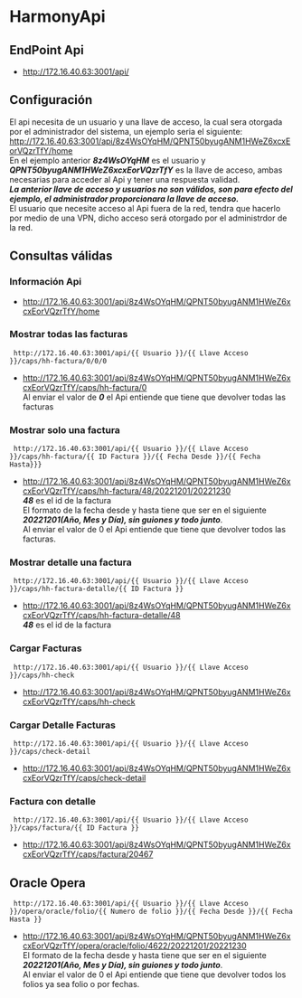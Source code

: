 # HarmonyApi


## EndPoint Api
- http://172.16.40.63:3001/api/

## Configuración
El api necesita de un usuario y una llave de acceso, la cual sera otorgada por el administrador del sistema, un ejemplo seria el siguiente:
http://172.16.40.63:3001/api/8z4WsOYqHM/QPNT50byugANM1HWeZ6xcxEorVQzrTfY/home <br>
En el ejemplo anterior ***8z4WsOYqHM*** es el usuario y ***QPNT50byugANM1HWeZ6xcxEorVQzrTfY*** es la llave de acceso, ambas necesarias para acceder al Api y tener una respuesta validad.<br>
***La anterior llave de acceso y usuarios no son válidos, son para efecto del ejemplo, el administrador proporcionara la llave de acceso.***  <br>
El usuario que necesite acceso al Api fuera de la red, tendra que hacerlo por medio de una VPN, dicho acceso será otorgado por el administrdor de la red.

## Consultas válidas

### Información Api
- http://172.16.40.63:3001/api/8z4WsOYqHM/QPNT50byugANM1HWeZ6xcxEorVQzrTfY/home

### Mostrar todas las facturas
~~~
 http://172.16.40.63:3001/api/{{ Usuario }}/{{ Llave Acceso }}/caps/hh-factura/0/0/0
~~~
- http://172.16.40.63:3001/api/8z4WsOYqHM/QPNT50byugANM1HWeZ6xcxEorVQzrTfY/caps/hh-factura/0 <br>
Al enviar el valor de ***0*** el Api entiende que tiene que devolver todas las facturas

### Mostrar solo una factura
~~~
 http://172.16.40.63:3001/api/{{ Usuario }}/{{ Llave Acceso }}/caps/hh-factura/{{ ID Factura }}/{{ Fecha Desde }}/{{ Fecha Hasta}}}
~~~
- http://172.16.40.63:3001/api/8z4WsOYqHM/QPNT50byugANM1HWeZ6xcxEorVQzrTfY/caps/hh-factura/48/20221201/20221230<br>
***48*** es el id de la factura<br>
El formato de la fecha desde y hasta tiene que ser en el siguiente ***20221201(Año, Mes y Día), sin guiones y todo junto***. <br>
Al enviar el valor de 0 el Api entiende que tiene que devolver todos las facturas.


### Mostrar detalle una factura
~~~
 http://172.16.40.63:3001/api/{{ Usuario }}/{{ Llave Acceso }}/caps/hh-factura-detalle/{{ ID Factura }}
~~~
- http://172.16.40.63:3001/api/8z4WsOYqHM/QPNT50byugANM1HWeZ6xcxEorVQzrTfY/caps/hh-factura-detalle/48 <br>
***48*** es el id de la factura

### Cargar Facturas
~~~
 http://172.16.40.63:3001/api/{{ Usuario }}/{{ Llave Acceso }}/caps/hh-check
~~~
- http://172.16.40.63:3001/api/8z4WsOYqHM/QPNT50byugANM1HWeZ6xcxEorVQzrTfY/caps/hh-check <br>

### Cargar Detalle Facturas
~~~
 http://172.16.40.63:3001/api/{{ Usuario }}/{{ Llave Acceso }}/caps/check-detail
~~~
- http://172.16.40.63:3001/api/8z4WsOYqHM/QPNT50byugANM1HWeZ6xcxEorVQzrTfY/caps/check-detail <br>

### Factura con detalle
~~~
 http://172.16.40.63:3001/api/{{ Usuario }}/{{ Llave Acceso }}/caps/factura/{{ ID Factura }}
~~~
- http://172.16.40.63:3001/api/8z4WsOYqHM/QPNT50byugANM1HWeZ6xcxEorVQzrTfY/caps/factura/20467 <br>


## Oracle Opera
~~~
 http://172.16.40.63:3001/api/{{ Usuario }}/{{ Llave Acceso }}/opera/oracle/folio/{{ Numero de folio }}/{{ Fecha Desde }}/{{ Fecha Hasta }}
~~~
- http://172.16.40.63:3001/api/8z4WsOYqHM/QPNT50byugANM1HWeZ6xcxEorVQzrTfY/opera/oracle/folio/4622/20221201/20221230 <br>
El formato de la fecha desde y hasta tiene que ser en el siguiente ***20221201(Año, Mes y Día), sin guiones y todo junto***. <br>
Al enviar el valor de 0 el Api entiende que tiene que devolver todos los folios ya sea folio o por fechas.


